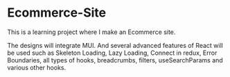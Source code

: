 # Ecommerce-Site
This is a learning project where I make an Ecommerce site. 

The designs will integrate MUI. And several advanced features of React will be used such as Skeleton Loading, Lazy Loading, Connect in redux, Error Boundaries, all types of hooks, breadcrumbs, filters, useSearchParams and various other hooks.